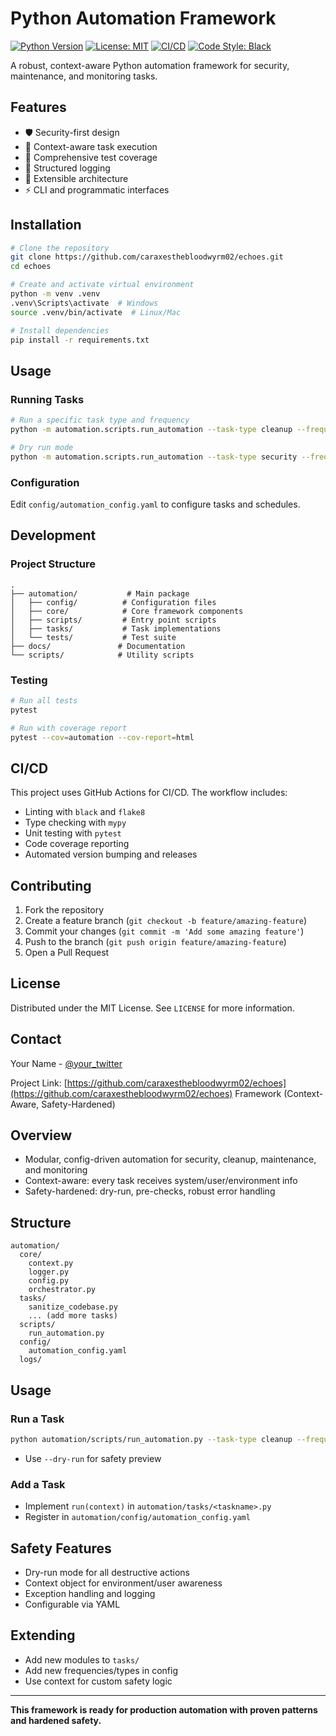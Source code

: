 # Python Automation Framework

[![Python Version](https://img.shields.io/badge/python-3.8+-blue.svg)](https://www.python.org/downloads/)
[![License: MIT](https://img.shields.io/badge/License-MIT-yellow.svg)](https://opensource.org/licenses/MIT)
[![CI/CD](https://github.com/caraxesthebloodwyrm02/echoes/actions/workflows/ci-cd.yml/badge.svg)](https://github.com/caraxesthebloodwyrm02/echoes/actions)
[![Code Style: Black](https://img.shields.io/badge/code%20style-black-000000.svg)](https://github.com/psf/black)

A robust, context-aware Python automation framework for security, maintenance, and monitoring tasks.

## Features

- 🛡️ Security-first design
- 🔄 Context-aware task execution
- 🧪 Comprehensive test coverage
- 📝 Structured logging
- 🔧 Extensible architecture
- ⚡ CLI and programmatic interfaces

## Installation

```bash
# Clone the repository
git clone https://github.com/caraxesthebloodwyrm02/echoes.git
cd echoes

# Create and activate virtual environment
python -m venv .venv
.venv\Scripts\activate  # Windows
source .venv/bin/activate  # Linux/Mac

# Install dependencies
pip install -r requirements.txt
```

## Usage

### Running Tasks

```bash
# Run a specific task type and frequency
python -m automation.scripts.run_automation --task-type cleanup --frequency monthly

# Dry run mode
python -m automation.scripts.run_automation --task-type security --frequency daily --dry-run
```

### Configuration

Edit `config/automation_config.yaml` to configure tasks and schedules.

## Development

### Project Structure

```
.
├── automation/           # Main package
│   ├── config/          # Configuration files
│   ├── core/            # Core framework components
│   ├── scripts/         # Entry point scripts
│   ├── tasks/           # Task implementations
│   └── tests/           # Test suite
├── docs/               # Documentation
└── scripts/            # Utility scripts
```

### Testing

```bash
# Run all tests
pytest

# Run with coverage report
pytest --cov=automation --cov-report=html
```

## CI/CD

This project uses GitHub Actions for CI/CD. The workflow includes:

- Linting with `black` and `flake8`
- Type checking with `mypy`
- Unit testing with `pytest`
- Code coverage reporting
- Automated version bumping and releases

## Contributing

1. Fork the repository
2. Create a feature branch (`git checkout -b feature/amazing-feature`)
3. Commit your changes (`git commit -m 'Add some amazing feature'`)
4. Push to the branch (`git push origin feature/amazing-feature`)
5. Open a Pull Request

## License

Distributed under the MIT License. See `LICENSE` for more information.

## Contact

Your Name - [@your_twitter](https://twitter.com/your_twitter)

Project Link: [https://github.com/caraxesthebloodwyrm02/echoes](https://github.com/caraxesthebloodwyrm02/echoes) Framework (Context-Aware, Safety-Hardened)

## Overview
- Modular, config-driven automation for security, cleanup, maintenance, and monitoring
- Context-aware: every task receives system/user/environment info
- Safety-hardened: dry-run, pre-checks, robust error handling

## Structure
```
automation/
  core/
    context.py
    logger.py
    config.py
    orchestrator.py
  tasks/
    sanitize_codebase.py
    ... (add more tasks)
  scripts/
    run_automation.py
  config/
    automation_config.yaml
  logs/
```

## Usage
### Run a Task
```sh
python automation/scripts/run_automation.py --task-type cleanup --frequency monthly
```
- Use `--dry-run` for safety preview

### Add a Task
- Implement `run(context)` in `automation/tasks/<taskname>.py`
- Register in `automation/config/automation_config.yaml`

## Safety Features
- Dry-run mode for all destructive actions
- Context object for environment/user awareness
- Exception handling and logging
- Configurable via YAML

## Extending
- Add new modules to `tasks/`
- Add new frequencies/types in config
- Use context for custom safety logic

---

**This framework is ready for production automation with proven patterns and hardened safety.**
